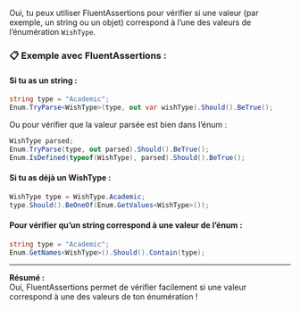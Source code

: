 Oui, tu peux utiliser FluentAssertions pour vérifier si une valeur (par exemple, un string ou un objet) correspond à l’une des valeurs de l’énumération `WishType`.

### 📋 **Exemple avec FluentAssertions :**

#### **Si tu as un string :**
```csharp
string type = "Academic";
Enum.TryParse<WishType>(type, out var wishType).Should().BeTrue();
```
Ou pour vérifier que la valeur parsée est bien dans l’énum :
```csharp
WishType parsed;
Enum.TryParse(type, out parsed).Should().BeTrue();
Enum.IsDefined(typeof(WishType), parsed).Should().BeTrue();
```

#### **Si tu as déjà un WishType :**
```csharp
WishType type = WishType.Academic;
type.Should().BeOneOf(Enum.GetValues<WishType>());
```

#### **Pour vérifier qu’un string correspond à une valeur de l’énum :**
```csharp
string type = "Academic";
Enum.GetNames<WishType>().Should().Contain(type);
```

---

**Résumé :**  
Oui, FluentAssertions permet de vérifier facilement si une valeur correspond à une des valeurs de ton énumération !